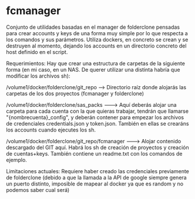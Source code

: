 # fcmanager

Conjunto de utilidades basadas en el manager de folderclone pensadas para crear accounts y keys de una forma muy simple por lo que respecta a los comandos y sus parámetros. Utiliza dockers, en concreto se crean y se destruyen al momento, dejando los accounts en un directorio concreto del host definido en el script.

Requerimientos: Hay que crear una estructura de carpetas de la siguiente forma (en mi caso, en un NAS. De querer utilizar una distinta habría que modificar los archivos sh):

/volume1/docker/folderclone/git_repo --> Directorio raíz donde alojarás las carpetas de los dos proyectos (fcmanager y folderclone)

/volume1/docker/folderclone/sas_packs ---> Aquí deberás alojar una carpeta para cada cuenta con la que quieras trabajar, tendrán que llamarse "{nombrecuenta}_config", y deberán contener para empezar los archivos de credenciales credentials.json y token.json. También en ellas se crearáns los accounts cuando ejecutes los sh.

/volume1/docker/folderclone/git_repo/fcmanager ---> Alojar contenido descargado del GIT aquí. Habrá los sh de creación de proyectos y creación de cuentas+keys. También contiene un readme.txt con los comandos de ejemplo.

Limitaciones actuales: Requiere haber creado las credenciales previamente de folderclone (debido a que la llamada a la API de google siempre genera un puerto distinto, imposible de mapear al docker ya que es random y no podemos saber cual será)
